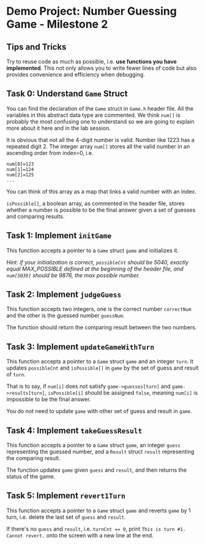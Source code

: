 # Demo Project: Number Guessing Game - Milestone 2

## Tips and Tricks

Try to reuse code as much as possible, i.e. **use functions you have implemented**. This not only allows you to write fewer lines of code but also provides convenience and efficiency when debugging.

## Task 0: Understand `Game` Struct

You can find the declaration of the `Game` struct in `Game.h` header file. All the variables in this abstract data type are commented. We think `num[]` is probably the most confusing one to understand so we are going to explain more about it here and in the lab session. 

It is obvious that not all the 4-digit number is valid. Number like 1223 has a repeated digit 2. The integer array `num[]` stores all the valid number in an ascending order from index=0, i.e.

```plain
num[0]=123
num[1]=124
num[2]=125
...
```

You can think of this array as a map that links a valid number with an index.

`isPossible[]`, a boolean array, as commented in the header file, stores whether a number is possible to be the final answer given a set of guesses and comparing results. 

## Task 1: Implement `initGame`

This function accepts a pointer to a `Game` struct `game` and initializes it. 

*Hint: if your initialization is correct, `possibleCnt` should be 5040, exactly equal MAX_POSSIBLE defined at the beginning of the header file, and `num[5039]` should be 9876, the max possible number.*

## Task 2: Implement `judgeGuess`

This function accepts two integers, one is the correct number `correctNum` and the other is the guessed number `guessNum`. 

The function should return the comparing result between the two numbers. 

## Task 3: Implement `updateGameWithTurn`

This function accepts a pointer to a `Game` struct `game` and an integer `turn`. It updates `possibleCnt` and `isPossible[]` in `game` by the set of guess and result of `turn`. 

That is to say, if `num[i]` does not satisfy `game->guesses[turn]` and `game->results[turn]`, `isPossible[i]` should be assigned `false`, meaning `num[i]` is impossible to be the final answer.

You do not need to update `game` with other set of guess and result in `game`. 

## Task 4: Implement `takeGuessResult`

This function accepts a pointer to a `Game` struct `game`, an integer `guess` representing the guessed number, and a `Result` struct `result` representing the comparing result. 

The function updates `game` given `guess` and `result`, and then returns the status of the game. 

## Task 5: Implement `revert1Turn`

This function accepts a pointer to a `Game` struct `game` and reverts `game` by 1 turn, i.e. delete the last set of `guess` and `result`.

If there's no `guess` and `result`, i.e. `turnCnt == 0`, print `This is turn #1. Cannot revert.` onto the screen with a new line at the end.
